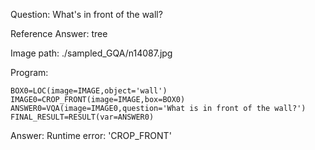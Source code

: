 Question: What's in front of the wall?

Reference Answer: tree

Image path: ./sampled_GQA/n14087.jpg

Program:

```
BOX0=LOC(image=IMAGE,object='wall')
IMAGE0=CROP_FRONT(image=IMAGE,box=BOX0)
ANSWER0=VQA(image=IMAGE0,question='What is in front of the wall?')
FINAL_RESULT=RESULT(var=ANSWER0)
```
Answer: Runtime error: 'CROP_FRONT'

